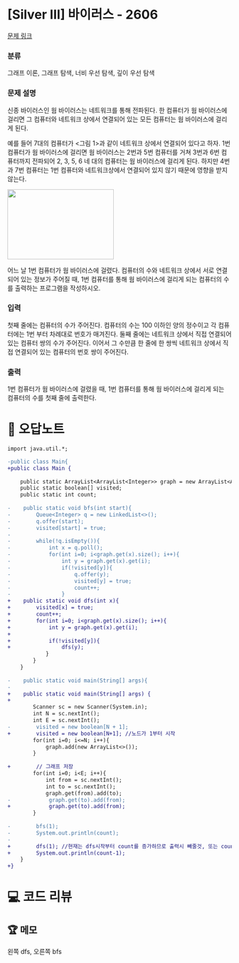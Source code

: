 # [Silver III] 바이러스 - 2606 

[문제 링크](https://www.acmicpc.net/problem/2606) 

### 분류

그래프 이론, 그래프 탐색, 너비 우선 탐색, 깊이 우선 탐색

### 문제 설명

<p>신종 바이러스인 웜 바이러스는 네트워크를 통해 전파된다. 한 컴퓨터가 웜 바이러스에 걸리면 그 컴퓨터와 네트워크 상에서 연결되어 있는 모든 컴퓨터는 웜 바이러스에 걸리게 된다.</p>

<p>예를 들어 7대의 컴퓨터가 <그림 1>과 같이 네트워크 상에서 연결되어 있다고 하자. 1번 컴퓨터가 웜 바이러스에 걸리면 웜 바이러스는 2번과 5번 컴퓨터를 거쳐 3번과 6번 컴퓨터까지 전파되어 2, 3, 5, 6 네 대의 컴퓨터는 웜 바이러스에 걸리게 된다. 하지만 4번과 7번 컴퓨터는 1번 컴퓨터와 네트워크상에서 연결되어 있지 않기 때문에 영향을 받지 않는다.</p>

<p><img alt="" src="https://onlinejudgeimages.s3-ap-northeast-1.amazonaws.com/upload/images/zmMEZZ8ioN6rhCdHmcIT4a7.png" style="width: 239px; height: 157px; "></p>

<p>어느 날 1번 컴퓨터가 웜 바이러스에 걸렸다. 컴퓨터의 수와 네트워크 상에서 서로 연결되어 있는 정보가 주어질 때, 1번 컴퓨터를 통해 웜 바이러스에 걸리게 되는 컴퓨터의 수를 출력하는 프로그램을 작성하시오.</p>

### 입력 

 <p>첫째 줄에는 컴퓨터의 수가 주어진다. 컴퓨터의 수는 100 이하인 양의 정수이고 각 컴퓨터에는 1번 부터 차례대로 번호가 매겨진다. 둘째 줄에는 네트워크 상에서 직접 연결되어 있는 컴퓨터 쌍의 수가 주어진다. 이어서 그 수만큼 한 줄에 한 쌍씩 네트워크 상에서 직접 연결되어 있는 컴퓨터의 번호 쌍이 주어진다.</p>

### 출력 

 <p>1번 컴퓨터가 웜 바이러스에 걸렸을 때, 1번 컴퓨터를 통해 웜 바이러스에 걸리게 되는 컴퓨터의 수를 첫째 줄에 출력한다.</p>



#  🚀  오답노트 

```diff
import java.util.*;

-public class Main{
+public class Main {
    
    public static ArrayList<ArrayList<Integer>> graph = new ArrayList<ArrayList<Integer>>();
    public static boolean[] visited;
    public static int count;
    
-    public static void bfs(int start){
-        Queue<Integer> q = new LinkedList<>();
-        q.offer(start);
-        visited[start] = true;
-        
-        while(!q.isEmpty()){
-            int x = q.poll();
-            for(int i=0; i<graph.get(x).size(); i++){
-                int y = graph.get(x).get(i);
-                if(!visited[y]){
-                    q.offer(y);
-                    visited[y] = true;
-                    count++;
-                }
+    public static void dfs(int x){
+        visited[x] = true;
+        count++;
+        for(int i=0; i<graph.get(x).size(); i++){
+            int y = graph.get(x).get(i);
+            
+            if(!visited[y]){
+                dfs(y);
            }
        }
    }
    
-    public static void main(String[] args){
-        
+    public static void main(String[] args) {
+       
        Scanner sc = new Scanner(System.in);
        int N = sc.nextInt();
        int E = sc.nextInt();
-        visited = new boolean[N + 1];
+        visited = new boolean[N+1]; //노드가 1부터 시작
        for(int i=0; i<=N; i++){
            graph.add(new ArrayList<>());
        }
        
+        // 그래프 저장
        for(int i=0; i<E; i++){
            int from = sc.nextInt();
            int to = sc.nextInt();
            graph.get(from).add(to);
-            graph.get(to).add(from); 
+            graph.get(to).add(from);
        }
        
-        bfs(1);
-        System.out.println(count);
-        
+        dfs(1); //현재는 dfs시작부터 count를 증가하므로 출력시 빼줄것, 또는 count를 따로 셀것
+        System.out.println(count-1);
    }
+}

```

# 💻 코드 리뷰




 ## 🏆 메모 

왼쪽 dfs, 오른쪽 bfs 
